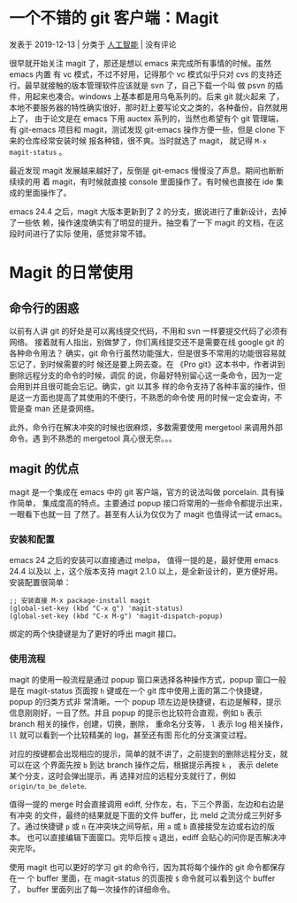 # 一个不错的 git 客户端：Magit 

发表于 2019-12-13  |  分类于 [人工智能](https://www.dazhuanlan.com/ai/)   | 没有评论

很早就开始关注 magit 了，那还是想以 emacs 来完成所有事情的时候。虽然 emacs 内置 有 vc 模式，不过不好用，记得那个 vc 模式似乎只对 cvs 的支持还行。最早就接触的版本管理软件应该就是 svn 了，自己下载一个叫 做 psvn  的插件，用起来也凑合。windows 上基本都是用乌龟系列的。后来 git 就火起来  了，本地不要服务器的特性确实很好，那时赶上要写论文之类的，各种备份，自然就用上了， 由于论文是在 emacs 下用 auctex  系列的，当然也希望有个 git 管理端，有 git-emacs 项目和 magit，测试发现 git-emacs 操作方便一些，但是 clone 下来的仓库经常安装时候 报各种错，很不爽。当时就选了 magit， 就记得 `M-x magit-status` 。

最近发现 magit 发展越来越好了，反倒是 git-emacs 慢慢没了声息。期间也断断续续的用 着 magit，有时候就直接 console 里面操作了。有时候也直接在 ide 集成的里面操作了。

emacs 24.4 之后，magit 大版本更新到了 2 的分支，据说进行了重新设计，去掉了一些依 赖，操作速度确实有了明显的提升。抽空看了一下 magit 的文档，在这段时间进行了实际 使用，感觉非常不错。

# Magit 的日常使用

## 命令行的困惑

以前有人讲 git 的好处是可以离线提交代码，不用和 svn 一样要提交代码了必须有网络。  接着就有人指出，别做梦了，你们离线提交还不是需要在线 google git 的各种命令用法？ 确实，git  命令行虽然功能强大，但是很多不常用的功能很容易就忘记了，到时候需要的时 候还是要上网去查。在 《Pro  git》这本书中，作者讲到删除远程分支的命令的时候，调侃 的说，你最好特别留心这一条命令，因为一定会用到并且很可能会忘记。确实，git 以其多  样的命令支持了各种丰富的操作，但是这一方面也提高了其使用的不便行，不熟悉的命令使 用的时候一定会查询，不管是查 man 还是查网络。

此外，命令行在解决冲突的时候也很麻烦，多数需要使用 mergetool 来调用外部命令。遇 到不熟悉的 mergetool 真心很无奈。。。

## magit 的优点

magit 是一个集成在 emacs 中的 git 客户端，官方的说法叫做 porcelain. 具有操作简单， 集成度高的特点。主要通过 popup 接口将常用的一些命令都提示出来，一眼看下也就一目 了然了。甚至有人认为仅仅为了 magit 也值得试一试 emacs。

### 安装和配置

emacs 24 之后的安装可以直接通过 melpa， 值得一提的是，最好使用 emacs 24.4 以及以 上，这个版本支持 magit 2.1.0 以上，是全新设计的，更方便好用。安装配置很简单：

```
;; 安装直接 M-x package-install magit
(global-set-key (kbd "C-x g") 'magit-status)
(global-set-key (kbd "C-x M-g") 'magit-dispatch-popup)
```

绑定的两个快捷键是为了更好的呼出 magit 接口。

### 使用流程

magit 的使用一般流程是通过 popup 窗口来选择各种操作方式，popup 窗口一般是在 magit-status 页面按 `h` 键或在一个 git 库中使用上面的第二个快捷键，popup 的归类方式非 常清晰。一个 popup 项左边是快捷键，右边是解释，提示信息刚刚好，一目了然。并且 popup 的提示也比较符合直观，例如 `b` 表示 branch 相关的操作，创建，切换，删除， 重命名分支等， `l` 表示 log 相关操作， `ll` 就可以看到一个比较精美的 log，甚至还有图 形化的分支演变过程。

对应的按键都会出现相应的提示，简单的就不讲了，之前提到的删除远程分支，就可以在这 个界面先按 `b` 到达 branch 操作之后，根据提示再按 `k` ， 表示 delete 某个分支，这时会弹出提示，再 选择对应的远程分支就行了，例如 `origin/to_be_delete`.

值得一提的 merge 时会直接调用 ediff, 分作左，右，下三个界面，左边和右边是有冲突 的文件，最终的结果就是下面的文件 buffer，比 meld 之流分成三列好多了。通过快捷键 `p` 或 `n` 在冲突块之间导航，用 `a` 或 `b` 直接接受左边或右边的版本。 也可以直接编辑下面窗口。完毕后按 `q` 退出，ediff 会贴心的问你是否解决冲突完毕。

使用 magit 也可以更好的学习 git 的命令行，因为其将每个操作的 git 命令都保存在一 个 buffer 里面，在 magit-status 的页面按 `$` 命令就可以看到这个 buffer 了， buffer 里面列出了每一次操作的详细命令。